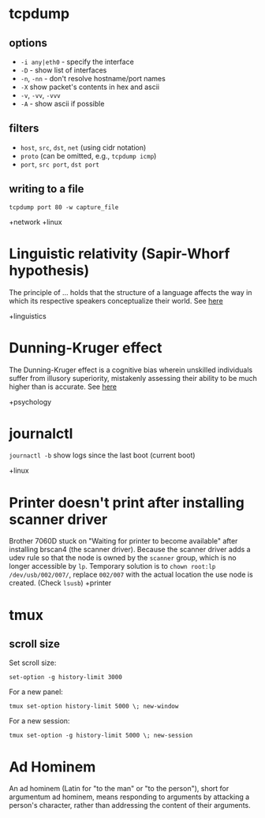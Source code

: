 tcpdump
=======

## options

* `-i any|eth0` - specify the interface
* `-D` - show list of interfaces
* `-n`, `-nn` - don't resolve hostname/port names
* `-X` show packet's contents in hex and ascii
* `-v`, `-vv`, `-vvv`
* `-A` - show ascii if possible

## filters

* `host`, `src`, `dst`, `net` (using cidr notation)
* `proto` (can be omitted, e.g., `tcpdump icmp`)
* `port`, `src port`, `dst port`

## writing to a file

`tcpdump port 80 -w capture_file`

+network +linux


Linguistic relativity (Sapir-Whorf hypothesis)
==============================================

The principle of ... holds that the structure of a language affects the way in which its respective speakers conceptualize their world. See [here](http://en.wikipedia.org/wiki/Linguistic_relativity)

+linguistics


Dunning-Kruger effect
=====================

The Dunning-Kruger effect is a cognitive bias wherein unskilled individuals suffer from illusory superiority, mistakenly assessing their ability to be much higher than is accurate. See [here](http://en.wikipedia.org/wiki/Dunning%E2%80%93Kruger_effect)

+psychology

journalctl
==========

`journactl -b` show logs since the last boot (current boot)

+linux

Printer doesn't print after installing scanner driver
=====================================================
Brother 7060D stuck on "Waiting for printer to become available" after installing brscan4 (the scanner driver).  Because the scanner driver adds a udev rule so that the node is owned by the `scanner` group, which is no longer accessible by `lp`.  Temporary solution is to `chown root:lp /dev/usb/002/007/`, replace `002/007` with the actual location the use node is created. (Check `lsusb`)
+printer

tmux
====

## scroll size

Set scroll size:

    set-option -g history-limit 3000

For a new panel:

    tmux set-option history-limit 5000 \; new-window

For a new session:

    tmux set-option -g history-limit 5000 \; new-session

Ad Hominem
==========
An ad hominem (Latin for "to the man" or "to the person"), short for argumentum ad hominem, means responding to arguments by attacking a person's character, rather than addressing the content of their arguments.
